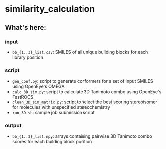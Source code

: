 # similarity_calculation

## What's here:
### input
- `bb_{1..3}_list.csv`: SMILES of all unique building blocks for each library position 

### script
- `gen_conf.py`: script to generate conformers for a set of input SMILES using OpenEye's OMEGA
- `calc_3D_sim.py`: script to calculate 3D Tanimoto combo using OpenEye's FastROCS
- `clean_3D_sim_matrix.py`: script to select the best scoring stereoisomer for molecules with unspecified stereochemistry
- `run_3D.sh`: sample job submission script

### output
- `bb_{1..3}_list.npy`: arrays containing pairwise 3D Tanimoto combo scores for each building block position
